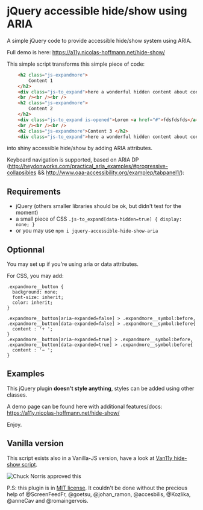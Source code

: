 jQuery accessible hide/show using ARIA
=================================

A simple jQuery code to provide accessible hide/show system using ARIA.

Full demo is here: https://a11y.nicolas-hoffmann.net/hide-show/

This simple script transforms this simple piece of code:

```html
    <h2 class="js-expandmore">
    	Content 1
    </h2> 
    <div class="js-to_expand">here a wonderful hidden content about content 1</div>
    <br /><br /><br />
    <h2 class="js-expandmore">
    	Content 2
    </h2> 
    <div class="js-to_expand is-opened">Lorem <a href="#">fdsfdsfds</a> ipsum about content 2 (opened by default)</div>
    <br /><br /><br />
    <h2 class="js-expandmore">Content 3 </h2>
    <div class="js-to_expand">here a wonderful hidden content about content 3</div>
```

into shiny accessible hide/show by adding ARIA attributes. 

Keyboard navigation is supported, based on ARIA DP (http://heydonworks.com/practical_aria_examples/#progressive-collapsibles && http://www.oaa-accessibility.org/examplep/tabpanel1/):

## Requirements

- jQuery (others smaller libraries should be ok, but didn't test for the moment)
- a small piece of CSS `` .js-to_expand[data-hidden=true] { display: none; } ``
- or you may use ```npm i jquery-accessible-hide-show-aria```

## Optionnal

You may set up if you're using aria or data attributes.

For CSS, you may add:

```
.expandmore__button {
  background: none;
  font-size: inherit;
  color: inherit;
}

.expandmore__button[aria-expanded=false] > .expandmore__symbol:before,
.expandmore__button[data-expanded=false] > .expandmore__symbol:before{
  content : '+ ';
}
.expandmore__button[aria-expanded=true] > .expandmore__symbol:before,
.expandmore__button[data-expanded=true] > .expandmore__symbol:before{
  content : '− ';
}
```

## Examples
 
This jQuery plugin __doesn't style anything__, styles can be added using other classes.

A demo page can be found here with additional features/docs: https://a11y.nicolas-hoffmann.net/hide-show/

Enjoy.

## Vanilla version

This script exists also in a Vanilla-JS version, have a look at [Van11y hide-show script](https://van11y.net/accessible-hide-show/).

<img src="https://www.nicolas-hoffmann.net/bordel/chuck-norris1.jpg" alt="Chuck Norris approved this" />

P.S: this plugin is in [MIT license](https://github.com/nico3333fr/jquery-accessible-tabs-aria/blob/master/LICENSE). It couldn't be done without the precious help of @ScreenFeedFr, @goetsu, @johan_ramon, @accesbilis, @Kozlika, @anneCav and @romaingervois.

